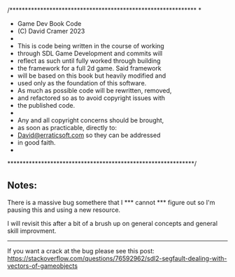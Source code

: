 /*************************************************************
*
*    Game Dev Book Code
*    (C) David Cramer 2023
*	
*	This is code being written in the course of working
*	through SDL Game Development and commits will
* 	reflect as such until fully worked through building
* 	the framework for a full 2d game. Said framework 
*	will be based on this book but heavily modified and
*	used only as the foundation of this software.
*	As much as possible code will be rewritten, removed,
*	and refactored so as to avoid copyright issues with 
* 	the published code. 
*
*	Any and all copyright concerns should be brought,
*	as soon as practicable, directly to: 
*	David@erraticsoft.com so they can be addressed 
*	in good faith.  
*
*************************************************************/


## Notes:
There is a massive bug somethere that I *** cannot *** figure out so I'm pausing this and using a new resource.

I will revisit this after a bit of a brush up on general concepts and general skill improvment.

---
If you want a crack at the bug please see this post: 
https://stackoverflow.com/questions/76592962/sdl2-segfault-dealing-with-vectors-of-gameobjects